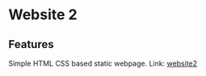 
# Website 2

## Features

Simple HTML CSS based static webpage. Link: [website2](https://dawarhusain.github.io/website2/)


